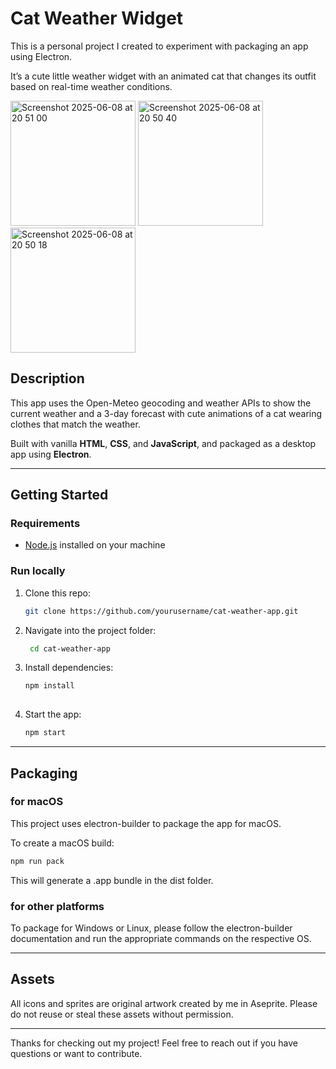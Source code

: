 # Cat Weather Widget
This is a personal project I created to experiment with packaging an app using Electron.

It’s a cute little weather widget with an animated cat that changes its outfit based on real-time weather conditions.


<img width="200" alt="Screenshot 2025-06-08 at 20 51 00" src="https://github.com/user-attachments/assets/fa486b0f-e9ff-4f57-b3a6-86f1dbf435c9" />
<img width="200" alt="Screenshot 2025-06-08 at 20 50 40" src="https://github.com/user-attachments/assets/c40a007f-d316-4116-91cc-78c8079a726f" />
<img width="200" alt="Screenshot 2025-06-08 at 20 50 18" src="https://github.com/user-attachments/assets/08e735b1-0c07-4b21-a795-5e72c1eb091c" />


## Description

This app uses the Open-Meteo geocoding and weather APIs to show the current weather and a 3-day forecast with cute animations of a cat wearing clothes that match the weather. 

Built with vanilla **HTML**, **CSS**, and **JavaScript**, and packaged as a desktop app using **Electron**.

---
## Getting Started

### Requirements

- [Node.js](https://nodejs.org/) installed on your machine


### Run locally

1. Clone this repo:
    ```bash
   git clone https://github.com/yourusername/cat-weather-app.git
   
2. Navigate into the project folder:
   ```bash
    cd cat-weather-app

3. Install dependencies:
    ```bash
    npm install
  
4. Start the app:
    ```bash
    npm start

---
## Packaging 
### for macOS
This project uses electron-builder to package the app for macOS.

To create a macOS build:

```bash
npm run pack
```
This will generate a .app bundle in the dist folder.

### for other platforms
To package for Windows or Linux, please follow the electron-builder documentation and run the appropriate commands on the respective OS.

---
## Assets
All icons and sprites are original artwork created by me in Aseprite. Please do not reuse or steal these assets without permission. 




---

Thanks for checking out my project! Feel free to reach out if you have questions or want to contribute.





